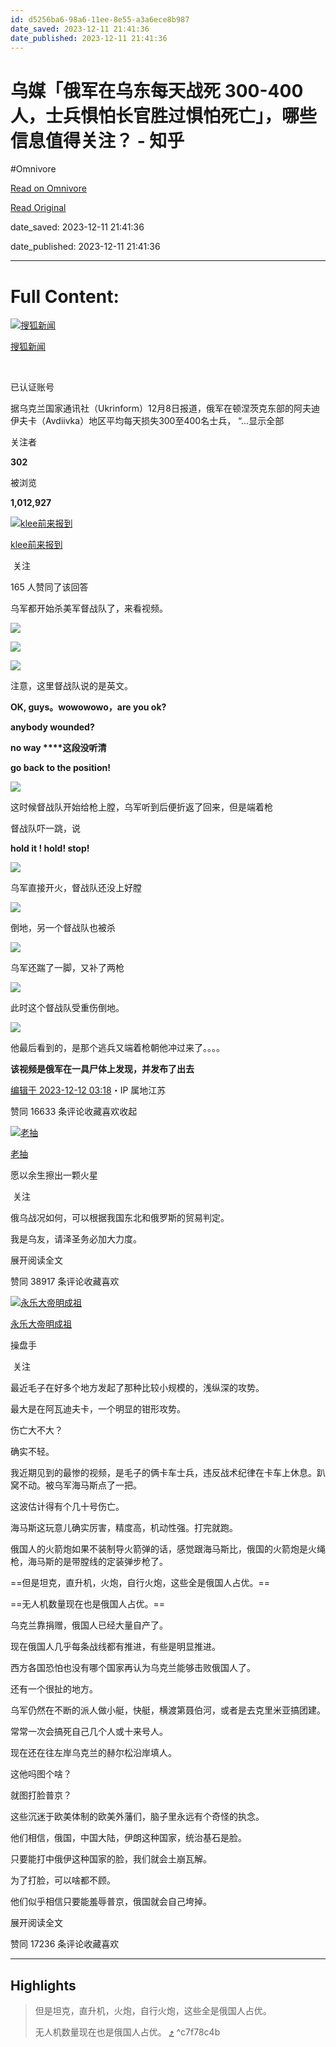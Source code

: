 ```yaml
---
id: d5256ba6-98a6-11ee-8e55-a3a6ece8b987
date_saved: 2023-12-11 21:41:36
date_published: 2023-12-11 21:41:36
---
```


# 乌媒「俄军在乌东每天战死 300-400 人，士兵惧怕长官胜过惧怕死亡」，哪些信息值得关注？ - 知乎
#Omnivore

[Read on Omnivore](https://omnivore.app/me/300-400-18c5c482190)

[Read Original](https://www.zhihu.com/question/634300870/answer/3322478719)

date_saved: 2023-12-11 21:41:36

date_published: 2023-12-11 21:41:36

--- 

# Full Content: 

[![搜狐新闻](https://proxy-prod.omnivore-image-cache.app/0x0,stg0yDwTcei7OqZVGYVGfoI36tapwg-2bSn80Uywi7wM/https://picx.zhimg.com/v2-1b61e631080d778a6bae88f13cb959ea_l.jpg?source=1def8aca)](https://www.zhihu.com/org/sou-hu-xin-wen-59)

[搜狐新闻](https://www.zhihu.com/org/sou-hu-xin-wen-59)

[​](https://www.zhihu.com/question/48510028)

已认证账号

据乌克兰国家通讯社（Ukrinform）12月8日报道，俄军在顿涅茨克东部的阿夫迪伊夫卡（Avdiivka）地区平均每天损失300至400名士兵， “…显示全部 ​

关注者

**302**

被浏览

**1,012,927**

[![klee前来报到](https://proxy-prod.omnivore-image-cache.app/0x0,sOmOm54v1wNt9V6mV5v3Itmq8APpObmGsVXgKbY6Ux8g/https://picx.zhimg.com/v2-e04f1d3b527d354b193c1fd345894f59_l.jpg?source=2c26e567)](https://www.zhihu.com/people/tu-tu-14-1-46-5)

[klee前来报到](https://www.zhihu.com/people/tu-tu-14-1-46-5)

​ 关注

165 人赞同了该回答

乌军都开始杀美军督战队了，来看视频。

![](https://proxy-prod.omnivore-image-cache.app/2412x1080,sa4Y0lxNS8zngp8eVOEYrF25Wrmn2l7UeQrvN9LODKPI/https://pic1.zhimg.com/50/v2-cbfcb3cd2d735b4ae6e6ea400d7aa731_720w.jpg?source=2c26e567)

![](https://proxy-prod.omnivore-image-cache.app/2412x1080,sBwn1xON60a3jTGiF1mMxQDfNHtOHD-6av9tC__w-yMo/https://picx.zhimg.com/50/v2-d8b7edd24f308554c243aa8c3f1b858a_720w.jpg?source=2c26e567)

![](https://proxy-prod.omnivore-image-cache.app/2412x1080,sSVNU-OenEurmMUiJWS3Xq4gaWJkt_EVcZEMP8vNFYrM/https://picx.zhimg.com/50/v2-1c09311f4619ba5a8c475f7d60f1c119_720w.jpg?source=2c26e567)

注意，这里督战队说的是英文。

**OK, guys。wowowowo，are you ok?**

**anybody wounded?**

**no way \*\*\*\*这段没听清**

**go back to the position!**

![](https://proxy-prod.omnivore-image-cache.app/2412x1080,sBwn1xON60a3jTGiF1mMxQDfNHtOHD-6av9tC__w-yMo/https://picx.zhimg.com/50/v2-d8b7edd24f308554c243aa8c3f1b858a_720w.jpg?source=2c26e567)

这时候督战队开始给枪上膛，乌军听到后便折返了回来，但是端着枪

督战队吓一跳，说

**hold it ! hold! stop!**

![](https://proxy-prod.omnivore-image-cache.app/2412x1080,sSVNU-OenEurmMUiJWS3Xq4gaWJkt_EVcZEMP8vNFYrM/https://picx.zhimg.com/50/v2-1c09311f4619ba5a8c475f7d60f1c119_720w.jpg?source=2c26e567)

乌军直接开火，督战队还没上好膛

![](https://proxy-prod.omnivore-image-cache.app/2412x1080,sMGEeoymh3ASvR3CDxImlq3C3nSfk_V--i9QE5QftKe4/https://pic1.zhimg.com/50/v2-bde67e619a9bdee9416801b5295122b8_720w.jpg?source=2c26e567)

倒地，另一个督战队也被杀

![](https://proxy-prod.omnivore-image-cache.app/2412x1080,sWkO9L9wM_XPq1DKS4XoOAgPWIHKlvFaKIq-j-eVMCzA/https://pic1.zhimg.com/50/v2-6cb421470d4c710837aed97f6d722519_720w.jpg?source=2c26e567)

乌军还踹了一脚，又补了两枪

![](https://proxy-prod.omnivore-image-cache.app/2412x1080,s543MprZB3kNowUQFL-AI_GRGMbvr6uzmHi8UR7wqqfc/https://pic1.zhimg.com/50/v2-d0db7ec82da02763b00a0a79f4ac3090_720w.jpg?source=2c26e567)

此时这个督战队受重伤倒地。

![](https://proxy-prod.omnivore-image-cache.app/2412x1080,sNIG8PHPalWmthc7hgXpUxijrV87LK9mnlYB01Y-LNQE/https://picx.zhimg.com/50/v2-1e390c84438e39aace20d932b95e61e0_720w.jpg?source=2c26e567)

他最后看到的，是那个逃兵又端着枪朝他冲过来了。。。。

**该视频是俄军在一具尸体上发现，并发布了出去**

[编辑于 2023-12-12 03:18](https://www.zhihu.com/question/634300870/answer/3322478719)・IP 属地江苏

​赞同 166​​33 条评论​收藏​喜欢收起​

[![老抽](https://proxy-prod.omnivore-image-cache.app/0x0,s-4uUf8Qx9WWUJg_5Gxaj4lW9lkGv6mfCpPNIesDPUFc/https://pic1.zhimg.com/v2-5f5d29b0e912f76afc2758d41a5aed9e_l.jpg?source=1def8aca)](https://www.zhihu.com/people/fan-mao-70)

[老抽](https://www.zhihu.com/people/fan-mao-70)

愿以余生擦出一颗火星

​ 关注

俄乌战况如何，可以根据我国东北和俄罗斯的贸易判定。

我是乌友，请泽圣务必加大力度。

展开阅读全文​

​赞同 389​​17 条评论​收藏​喜欢

[![永乐大帝明成祖](https://proxy-prod.omnivore-image-cache.app/0x0,sJzhaH9xMnATfq_k6y09CX3XUXU1b_BsFDxXdJ44xdA8/https://picx.zhimg.com/v2-bd5a233a803f40f3e2273a3668a41d3b_l.jpg?source=1def8aca)](https://www.zhihu.com/people/yong-le-da-di-ming-cheng-zu)

[永乐大帝明成祖](https://www.zhihu.com/people/yong-le-da-di-ming-cheng-zu)

操盘手

​ 关注

最近毛子在好多个地方发起了那种比较小规模的，浅纵深的攻势。

最大是在阿瓦迪夫卡，一个明显的钳形攻势。

伤亡大不大？

确实不轻。

我近期见到的最惨的视频，是毛子的俩卡车士兵，违反战术纪律在卡车上休息。趴窝不动。被乌军海马斯点了一把。

这波估计得有个几十号伤亡。

海马斯这玩意儿确实厉害，精度高，机动性强。打完就跑。

俄国人的火箭炮如果不装制导火箭弹的话，感觉跟海马斯比，俄国的火箭炮是火绳枪，海马斯的是带膛线的定装弹步枪了。

==但是坦克，直升机，火炮，自行火炮，这些全是俄国人占优。==

==无人机数量现在也是俄国人占优。==

乌克兰靠捐赠，俄国人已经大量自产了。

现在俄国人几乎每条战线都有推进，有些是明显推进。

西方各国恐怕也没有哪个国家再认为乌克兰能够击败俄国人了。

还有一个很扯的地方。

乌军仍然在不断的派人做小艇，快艇，横渡第聂伯河，或者是去克里米亚搞团建。

常常一次会搞死自己几个人或十来号人。

现在还在往左岸乌克兰的赫尔松沿岸填人。

这他吗图个啥？

就图打脸普京？

这些沉迷于欧美体制的欧美外藩们，脑子里永远有个奇怪的执念。

他们相信，俄国，中国大陆，伊朗这种国家，统治基石是脸。

只要能打中俄伊这种国家的脸，我们就会土崩瓦解。

为了打脸，可以啥都不顾。

他们似乎相信只要能羞辱普京，俄国就会自己垮掉。

展开阅读全文​

​赞同 172​​36 条评论​收藏​喜欢

---

## Highlights

> 但是坦克，直升机，火炮，自行火炮，这些全是俄国人占优。
> 
> 无人机数量现在也是俄国人占优。 [⤴️](https://omnivore.app/me/300-400-18c5c482190#c7f78c4b-bfc7-4985-b914-aed606857a0b)  ^c7f78c4b

